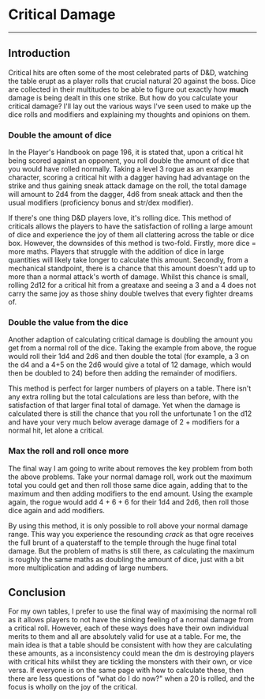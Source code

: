# Critical Damage

* * *

## Introduction
Critical hits are often some of the most celebrated parts of D&D, watching the table erupt as a player rolls that crucial natural 20 against the boss. Dice are collected in their
multitudes to be able to figure out exactly how **much** damage is being dealt in this one strike. But how do you calculate your critical damage? I'll lay out the various ways I've seen used to make up the dice rolls and modifiers and explaining my thoughts and opinions on them.

### Double the amount of dice
In the Player's Handbook on page 196, it is stated that, upon a critical hit being scored against an opponent, you roll double the amount of dice that you would have rolled normally. Taking a level 3 rogue as an example character, scoring a critical hit with a dagger having had advantage on the strike and thus gaining sneak attack damage on the roll, the total damage will amount to 2d4 from the dagger, 4d6 from sneak attack and then the usual modifiers (proficiency bonus and str/dex modifier).

If there's one thing D&D players love, it's rolling dice. This method of criticals allows the players to have the satisfaction of rolling a large amount of dice and experience the joy of them all clattering across the table or dice box. However, the downsides of this method is two-fold. Firstly, more dice = more maths. Players that struggle with the addition of dice in large quantities will likely take longer to calculate this amount. Secondly, from a mechanical standpoint, there is a chance that this amount doesn't add up to more than a normal attack's worth of damage. Whilst this chance is small, rolling 2d12 for a critical hit from a greataxe and seeing a 3 and a 4 does not carry the same joy as those shiny double twelves that every fighter dreams of.

### Double the value from the dice
Another adaption of calculating critical damage is doubling the amount you get from a normal roll of the dice. Taking the example from above, the rogue would roll their 1d4 and 2d6 and then double the total (for example, a 3 on the d4 and a 4+5 on the 2d6 would give a total of 12 damage, which would then be doubled to 24) before then adding the remainder of modifiers.

This method is perfect for larger numbers of players on a table. There isn't any extra rolling but the total calculations are less than before, with the satisfaction of that larger final total of damage. Yet when the damage is calculated there is still the chance that you roll the unfortunate 1 on the d12 and have your very much below average damage of 2 + modifiers for a normal hit, let alone a critical.

### Max the roll and roll once more
The final way I am going to write about removes the key problem from both the above problems. Take your normal damage roll, work out the maximum total you could get and then roll those same dice again, adding that to the maximum and then adding modifiers to the end amount. Using the example again, the rogue would add 4 + 6 + 6 for their 1d4 and 2d6, then roll those dice again and add modifiers.

By using this method, it is only possible to roll above your normal damage range. This way you experience the resounding *crack* as that ogre receives the full brunt of a quaterstaff to the temple through the huge final total damage. But the problem of maths is still there, as calculating the maximum is roughly the same maths as doubling the amount of dice, just with a bit more multiplication and adding of large numbers.


## Conclusion
For my own tables, I prefer to use the final way of maximising the normal roll as it allows players to not have the sinking feeling of a normal damage from a critical roll. However, each of these ways does have their own individual merits to them and all are absolutely valid for use at a table. For me, the main idea is that a table should be consistent with how they are calculating these amounts, as a inconsistency could mean the dm is destroying players with critical hits whilst they are tickling the monsters with their own, or vice versa. If everyone is on the same page with how to calculate these, then there are less questions of "what do I do now?" when a 20 is rolled, and the focus is wholly on the joy of the critical.
